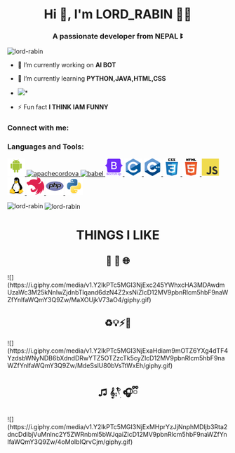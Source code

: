 


<h1 align="center">Hi 👋, I'm LORD_RABIN 👑👤</h1>
<h3 align="center">A passionate  developer from NEPAL ꔪ</h3>

<p align="left"> <img src="https://komarev.com/ghpvc/?username=lord-rabin&label=Profile%20views&color=0e75b6&style=flat" alt="lord-rabin" /> </p>

- 🔭 I’m currently working on **AI BOT**

- 🌱 I’m currently learning **PYTHON,JAVA,HTML,CSS**



-  *![](https://i.giphy.com/media/v1.Y2lkPTc5MGI3NjExNGx3bXR0ZXF1cWljZ2prejhnOXFmN2Via3U4azc0bTc2Zmp1Zml4cyZlcD12MV9pbnRlcm5hbF9naWZfYnlfaWQmY3Q9Zw/RbDKaczqWovIugyJmW/giphy.gif)**

- ⚡ Fun fact **I THINK IAM FUNNY**

<h3 align="left">Connect with me:</h3>
<p align="left">
</p>

<h3 align="left">Languages and Tools:</h3>
<p align="left"> <a href="https://developer.android.com" target="_blank" rel="noreferrer"> <img src="https://raw.githubusercontent.com/devicons/devicon/master/icons/android/android-original-wordmark.svg" alt="android" width="40" height="40"/> </a> <a href="https://cordova.apache.org/" target="_blank" rel="noreferrer"> <img src="https://www.vectorlogo.zone/logos/apache_cordova/apache_cordova-icon.svg" alt="apachecordova" width="40" height="40"/> </a> <a href="https://babeljs.io/" target="_blank" rel="noreferrer"> <img src="https://www.vectorlogo.zone/logos/babeljs/babeljs-icon.svg" alt="babel" width="40" height="40"/> </a> <a href="https://getbootstrap.com" target="_blank" rel="noreferrer"> <img src="https://raw.githubusercontent.com/devicons/devicon/master/icons/bootstrap/bootstrap-plain-wordmark.svg" alt="bootstrap" width="40" height="40"/> </a> <a href="https://www.cprogramming.com/" target="_blank" rel="noreferrer"> <img src="https://raw.githubusercontent.com/devicons/devicon/master/icons/c/c-original.svg" alt="c" width="40" height="40"/> </a> <a href="https://www.w3schools.com/cpp/" target="_blank" rel="noreferrer"> <img src="https://raw.githubusercontent.com/devicons/devicon/master/icons/cplusplus/cplusplus-original.svg" alt="cplusplus" width="40" height="40"/> </a> <a href="https://www.w3schools.com/css/" target="_blank" rel="noreferrer"> <img src="https://raw.githubusercontent.com/devicons/devicon/master/icons/css3/css3-original-wordmark.svg" alt="css3" width="40" height="40"/> </a> <a href="https://www.w3.org/html/" target="_blank" rel="noreferrer"> <img src="https://raw.githubusercontent.com/devicons/devicon/master/icons/html5/html5-original-wordmark.svg" alt="html5" width="40" height="40"/> </a> <a href="https://developer.mozilla.org/en-US/docs/Web/JavaScript" target="_blank" rel="noreferrer"> <img src="https://raw.githubusercontent.com/devicons/devicon/master/icons/javascript/javascript-original.svg" alt="javascript" width="40" height="40"/> </a> <a href="https://www.linux.org/" target="_blank" rel="noreferrer"> <img src="https://raw.githubusercontent.com/devicons/devicon/master/icons/linux/linux-original.svg" alt="linux" width="40" height="40"/> </a> <a href="https://nestjs.com/" target="_blank" rel="noreferrer"> <img src="https://raw.githubusercontent.com/devicons/devicon/master/icons/nestjs/nestjs-plain.svg" alt="nestjs" width="40" height="40"/> </a> <a href="https://www.php.net" target="_blank" rel="noreferrer"> <img src="https://raw.githubusercontent.com/devicons/devicon/master/icons/php/php-original.svg" alt="php" width="40" height="40"/> </a> <a href="https://www.python.org" target="_blank" rel="noreferrer"> <img src="https://raw.githubusercontent.com/devicons/devicon/master/icons/python/python-original.svg" alt="python" width="40" height="40"/> </a> </p>

<p><img align="left" src="https://github-readme-stats.vercel.app/api/top-langs?username=lord-rabin&show_icons=true&locale=en&layout=compact" alt="lord-rabin" /></p>

<p>&nbsp;<img align="center" src="https://github-readme-stats.vercel.app/api?username=lord-rabin&show_icons=true&locale=en" alt="lord-rabin" /></p>

<h1 align="center"> THINGS I LIKE </h1>
<h2 align="Center"> 🛜 📶 🌐</h2>
![](https://i.giphy.com/media/v1.Y2lkPTc5MGI3NjExc245YWhxcHA3MDAwdmUzaWc3M25kNnlwZjdnbTlqand6dzN4Z2xsNiZlcD12MV9pbnRlcm5hbF9naWZfYnlfaWQmY3Q9Zw/MaXOUjkV73aO4/giphy.gif)
<h2 align="Center"> ♻️💡⚡🔋</h2>
![](https://i.giphy.com/media/v1.Y2lkPTc5MGI3NjExaHdiam9mOTZ6YXg4dTF4YzdsbWNyNDB6bXdndDRwYTZ5OTZzcTk5cyZlcD12MV9pbnRlcm5hbF9naWZfYnlfaWQmY3Q9Zw/MdeSslU80bVsTtWxEh/giphy.gif)
<h2 align="Center"> ♫ 𝄞⨾𓍢ִ໋ 🎧ྀི </h2>
![](https://i.giphy.com/media/v1.Y2lkPTc5MGI3NjExMHprYzJjNnphMDljb3Rta2dncDdibjVuMnlnc2Y5ZWRnbml5bWJqaiZlcD12MV9pbnRlcm5hbF9naWZfYnlfaWQmY3Q9Zw/4oMoIbIQrvCjm/giphy.gif)





                                            


